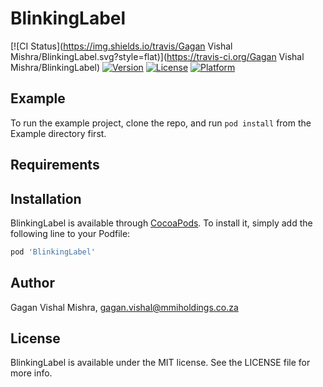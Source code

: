 # BlinkingLabel

[![CI Status](https://img.shields.io/travis/Gagan Vishal Mishra/BlinkingLabel.svg?style=flat)](https://travis-ci.org/Gagan Vishal Mishra/BlinkingLabel)
[![Version](https://img.shields.io/cocoapods/v/BlinkingLabel.svg?style=flat)](https://cocoapods.org/pods/BlinkingLabel)
[![License](https://img.shields.io/cocoapods/l/BlinkingLabel.svg?style=flat)](https://cocoapods.org/pods/BlinkingLabel)
[![Platform](https://img.shields.io/cocoapods/p/BlinkingLabel.svg?style=flat)](https://cocoapods.org/pods/BlinkingLabel)

## Example

To run the example project, clone the repo, and run `pod install` from the Example directory first.

## Requirements

## Installation

BlinkingLabel is available through [CocoaPods](https://cocoapods.org). To install
it, simply add the following line to your Podfile:

```ruby
pod 'BlinkingLabel'
```

## Author

Gagan Vishal Mishra, gagan.vishal@mmiholdings.co.za

## License

BlinkingLabel is available under the MIT license. See the LICENSE file for more info.
